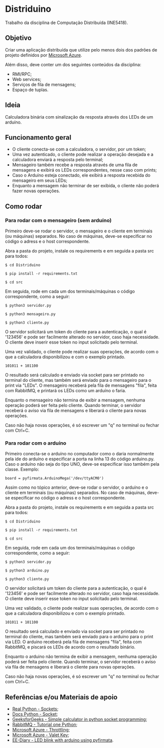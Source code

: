 # Distriduino

Trabalho da disciplina de Computação Distribuída (INE5418).

## Objetivo

Criar uma aplicação distribuída que utilize pelo menos dois dos padrões de projeto definidos por [Microsoft Azure](https://learn.microsoft.com/pt-br/azure/architecture/patterns/).

Além disso, deve conter um dos seguintes conteúdos da disciplina: 

+ RMI/RPC; 
+ Web services; 
+ Serviços de fila de mensagens;
+ Espaço de tuplas.

## Ideia

Calculadora binária com sinalização da resposta através dos LEDs de um arduíno. 

## Funcionamento geral

+ O cliente conecta-se com a calculadora, o servidor, por um token;
+ Uma vez autenticado, o cliente pode realizar a operação desejada e a calculadora enviará a resposta pelo terminal;
+ Mensageiro também recebe a resposta através de uma fila de mensagens e exibirá os LEDs correspondentes, nesse caso com prints;
+ Caso o Arduíno esteja conectado, ele exibirá a resposta recebida do mensageiro em seus LEDs;
+ Enquanto a mensagem não terminar de ser exibida, o cliente não poderá fazer novas operações.

## Como rodar

### Para rodar com o mensageiro (sem arduíno)

Primeiro deve-se rodar o servidor, o mensageiro e o cliente em terminais (ou máquinas) separados. No caso de máquinas, 
deve-se especificar no código o adress e o host correspondente.

Abra a pasta do projeto, instale os requirements e em seguida a pasta src para todos:

`$ cd Distriduino`

`$ pip install -r requirements.txt`

`$ cd src`

Em seguida, rode em cada um dos terminais/máquinas o código correspondente, como a seguir:

`$ python3 servidor.py`

`$ python3 mensageiro.py`

`$ python3 cliente.py`

O servidor solicitará um token do cliente para a autenticação, o qual é '123456' e pode ser facilmente alterado no servidor, caso haja necessidade. 
O cliente deve inserir esse token no input solicitado pelo terminal. 

Uma vez validado, o cliente pode realizar suas operações, de acordo com o que a calculadora disponibilizou e com o exemplo printado. 

`101011 + 101100`

O resultado será calculado e enviado via socket para ser printado no terminal do cliente, mas também será enviado para o mensageiro para o print via "LEDs".
O mensageiro receberá pela fila de mensagens "fila", feita com RabbitMQ, e printará os LEDs como um arduíno o faria. 

Enquanto o mensageiro não termina de exibir a mensagem, nenhuma operação poderá ser feita pelo cliente. Quando terminar, o servidor receberá o aviso 
via fila de mensagens e liberará o cliente para novas operações.

Caso não haja novas operações, é só escrever um "q" no terminal ou fechar com Ctrl+C.

### Para rodar com o arduíno

Primeiro conecta-se o arduíno no computador como o daria normalmente pela ide do arduíno e especificar a porta na linha 13 do código arduino.py.
Caso o arduíno não seja do tipo UNO, deve-se especificar isso também pela classe. Exemplo:

`board = pyfirmata.ArduinoMega('/dev/ttyACM0')`

Assim como no tópico anterior, deve-se rodar o servidor, o arduíno e o cliente em terminais (ou máquinas) separados. No caso de máquinas, 
deve-se especificar no código o adress e o host correspondente.

Abra a pasta do projeto, instale os requirements e em seguida a pasta src para todos:

`$ cd Distriduino`

`$ pip install -r requirements.txt`

`$ cd src`

Em seguida, rode em cada um dos terminais/máquinas o código correspondente, como a seguir:

`$ python3 servidor.py`

`$ python3 arduino.py`

`$ python3 cliente.py`

O servidor solicitará um token do cliente para a autenticação, o qual é '123456' e pode ser facilmente alterado no servidor, caso haja necessidade. 
O cliente deve inserir esse token no input solicitado pelo terminal. 

Uma vez validado, o cliente pode realizar suas operações, de acordo com o que a calculadora disponibilizou e com o exemplo printado. 

`101011 + 101100`

O resultado será calculado e enviado via socket para ser printado no terminal do cliente, mas também será enviado para o arduino para o print via LED.
O arduino receberá pela fila de mensagens "fila", feita com RabbitMQ, e piscará os LEDs de acordo com o resultado binário.

Enquanto o arduino não termina de exibir a mensagem, nenhuma operação poderá ser feita pelo cliente. Quando terminar, o servidor receberá o aviso 
via fila de mensagens e liberará o cliente para novas operações.

Caso não haja novas operações, é só escrever um "q" no terminal ou fechar com Ctrl+C.

## Referências e/ou Materiais de apoio

+ [Real Python - Sockets](https://realpython.com/python-sockets/);
+ [Docs Python - Socket](https://docs.python.org/3/library/socket.html);
+ [GeeksforGeeks - Simple calculator in python socket programming](https://www.geeksforgeeks.org/simple-calculator-in-python-socket-programming/);
+ [RabbitMQ - Tutorial one Python](https://www.rabbitmq.com/tutorials/tutorial-one-python.html);
+ [Microsoft Azure - Throttling](https://learn.microsoft.com/pt-br/azure/architecture/patterns/throttling);
+ [Microsoft Azure - Valet Key](https://learn.microsoft.com/pt-br/azure/architecture/patterns/valet-key);
+ [EE-Diary - LED blink with arduino using pyfirmata](https://www.ee-diary.com/2023/05/led-blink-with-arduino-using-pyfirmata.html).